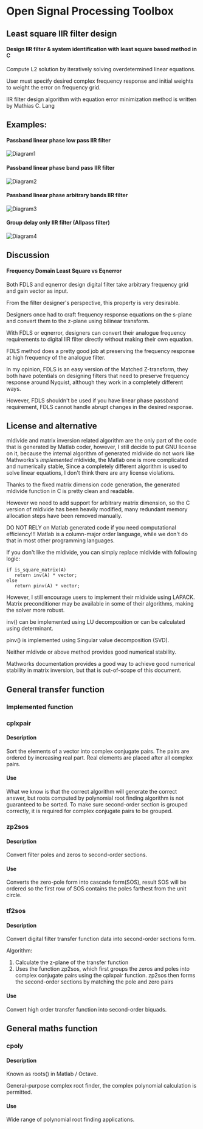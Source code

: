 # Open Signal Processing Toolbox
## Least square IIR filter design
#### Design IIR filter & system identification with least square based method in C

Compute L2 solution by iteratively solving overdetermined linear equations.

User must specify desired complex frequency response and initial weights to weight the error on frequency grid.

IIR filter design algorithm with equation error minimization method is written by Mathias C. Lang

## Examples:
#### Passband linear phase low pass IIR filter
![Diagram1](./graph/LPF.svg)

#### Passband linear phase band pass IIR filter
![Diagram2](./graph/BPF.svg)

#### Passband linear phase arbitrary bands IIR filter
![Diagram3](./graph/BPF_HPF.svg)

#### Group delay only IIR filter (Allpass filter)
![Diagram4](./graph/APF.svg)

## Discussion

#### Frequency Domain Least Square vs Eqnerror
Both FDLS and eqnerror design digital filter take arbitrary frequency grid and gain vector as input.

From the filter designer's perspective, this property is very desirable.

Designers once had to craft frequency response equations on the s-plane and convert them to the z-plane using bilinear transform.

With FDLS or eqnerror, designers can convert their analogue frequency requirements to digital IIR filter directly without making their own equation.

FDLS method does a pretty good job at preserving the frequency response at high frequency of the analogue filter.

In my opinion, FDLS is an easy version of the Matched Z-transform, they both have potentials on designing filters that need to preserve frequency response around Nyquist, although they work in a completely different ways.

However, FDLS shouldn't be used if you have linear phase passband requirement, FDLS cannot handle abrupt changes in the desired response.

## License and alternative
mldivide and matrix inversion related algorithm are the only part of the code that is generated by Matlab coder, however, I still decide to put GNU license on it, because the internal algorithm of generated mldivide do not work like Mathworks's *implemented* mldivide, the Matlab one is more complicated and numerically stable, Since a completely different algorithm is used to solve linear equations, I don't think there are any license violations.

Thanks to the fixed matrix dimension code generation, the generated mldivide function in C is pretty clean and readable.

However we need to add support for arbitrary matrix dimension, so the C version of mldivide has been heavily modified, many redundant memory allocation steps have been removed manually.

DO NOT RELY on Matlab generated code if you need computational efficiency!!! Matlab is a column-major order language, while we don't do that in most other programming languages.

If you don't like the mldivide, you can simply replace mldivide with following logic:
```
if is_square_matrix(A)
   return inv(A) * vector;
else
   return pinv(A) * vector;
```
However, I still encourage users to implement their mldivide using LAPACK. Matrix preconditioner may be available in some of their algorithms, making the solver more robust.

inv() can be implemented using LU decomposition or can be calculated using determinant.

pinv() is implemented using Singular value decomposition (SVD).

Neither mldivde or above method provides good numerical stability.

Mathworks documentation provides a good way to achieve good numerical stability in matrix inversion, but that is out-of-scope of this document.

## General transfer function
### Implemented function

### cplxpair

#### Description
Sort the elements of a vector into complex conjugate pairs. The pairs are ordered by increasing real part. Real elements are placed after all complex pairs.

#### Use
What we know is that the correct algorithm will generate the correct answer, but roots computed by polynomial root finding algorithm is not guaranteed to be sorted.
To make sure second-order section is grouped correctly, it is required for complex conjugate pairs to be grouped.

### zp2sos

#### Description
Convert filter poles and zeros to second-order sections.

#### Use
Converts the zero-pole form into cascade form(SOS), result SOS will be ordered so the first row of SOS contains the poles farthest from the unit circle.

### tf2sos

#### Description
Convert digital filter transfer function data into second-order sections form.

Algorithm:

1. Calculate the z-plane of the transfer function
2. Uses the function zp2sos, which first groups the zeros and poles into complex conjugate pairs using the cplxpair function. zp2sos then forms the second-order sections by matching the pole and zero pairs

#### Use
Convert high order transfer function into second-order biquads.

## General maths function

### cpoly
#### Description
Known as roots() in Matlab / Octave.

General-purpose complex root finder, the complex polynomial calculation is permitted.

#### Use
Wide range of polynomial root finding applications.
